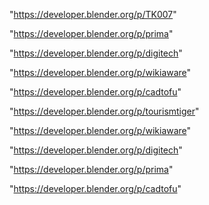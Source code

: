 "https://developer.blender.org/p/TK007"

"https://developer.blender.org/p/prima"

"https://developer.blender.org/p/digitech"

"https://developer.blender.org/p/wikiaware"

"https://developer.blender.org/p/cadtofu"

"https://developer.blender.org/p/tourismtiger"

 
"https://developer.blender.org/p/wikiaware"


"https://developer.blender.org/p/digitech"


"https://developer.blender.org/p/prima"


"https://developer.blender.org/p/cadtofu"


 
